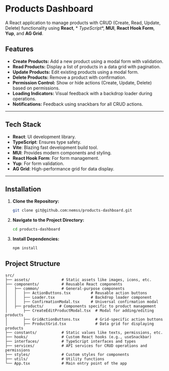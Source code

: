 # Products Dashboard

A React application to manage products with CRUD (Create, Read, Update, Delete) functionality using **React**, *
*TypeScript**, **MUI**, **React Hook Form**, **Yup**, and **AG Grid**.

## Features

- **Create Products:** Add a new product using a modal form with validation.
- **Read Products:** Display a list of products in a data grid with pagination.
- **Update Products:** Edit existing products using a modal form.
- **Delete Products:** Remove a product with confirmation.
- **Permission Control:** Show or hide actions (Create, Update, Delete) based on permissions.
- **Loading Indicators:** Visual feedback with a backdrop loader during operations.
- **Notifications:** Feedback using snackbars for all CRUD actions.

---

## Tech Stack

- **React**: UI development library.
- **TypeScript**: Ensures type safety.
- **Vite**: Blazing fast development build tool.
- **MUI**: Provides modern components and styling.
- **React Hook Form**: For form management.
- **Yup**: For form validation.
- **AG Grid**: High-performance grid for data display.

---

## Installation

1. **Clone the Repository:**

   ```bash
   git clone git@github.com:nemss/products-dashboard.git

2. **Navigate to the Project Directory:**

    ```bash
    cd products-dashboard

3. **Install Dependencies:**

    ```bash
    npm install

## Project Structure

```plaintext
src/
├── assets/              # Static assets like images, icons, etc.
├── components/          # Reusable React components
│   ├── common/          # General-purpose components
│   │   ├── ActionButtons.tsx         # Reusable action buttons
│   │   ├── Loader.tsx                # Backdrop loader component
│   │   ├── ConfirmationModal.tsx     # Universal confirmation modal
│   ├── products/       # Components specific to product management
│       ├── CreateEditProductModal.tsx  # Modal for adding/editing products
│       ├── GridActionButtons.tsx       # Grid-specific action buttons
│       ├── ProductGrid.tsx             # Data grid for displaying products
├── constants/           # Static values like texts, permissions, etc.
├── hooks/               # Custom React hooks (e.g., useSnackbar)
├── interfaces/          # TypeScript interfaces and types
├── services/            # API services for CRUD operations and permissions
├── styles/              # Custom styles for components
├── utils/               # Utility functions
└── App.tsx              # Main entry point of the app